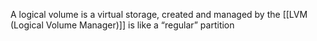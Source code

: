A logical volume is a virtual storage, created and managed by the [[LVM (Logical Volume Manager)]] is like a “regular” partition 